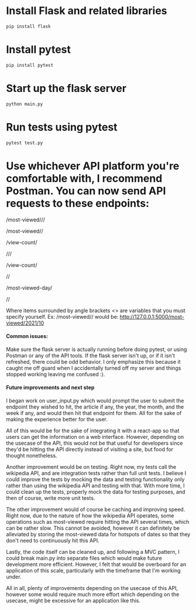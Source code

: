 # Install Flask and related libraries
```console
pip install flask
```
# Install pytest
```console
pip install pytest
```
# Start up the flask server
```console
python main.py
```
# Run tests using pytest
```console
pytest test.py
```
# Use whichever API platform you're comfortable with, I recommend Postman. You can now send API requests to these endpoints: 
<p> /most-viewed/<year>/<month>/<week>

/most-viewed/<year>/<month>

/view-count/<article>/<year>/<month>/<week>

/view-count/<article>/<year>/<month>

/most-viewed-day/<article>/<year>/<month>

Where items surrounded by angle brackets <> are variables that you must specify yourself. 
Ex: 
/most-viewed/<year>/<month>
would be: 
http://127.0.0.1:5000/most-viewed/2021/10
</p>

# Common issues:
Make sure the flask server is actually running before doing pytest, or using Postman or any of the API tools. 
If the flask server isn't up, or if it isn't refreshed, there could be odd behavior. I only emphasize this
because it caught me off guard when I accidentally turned off my server and things stopped working leaving me confused :). 

# Future improvements and next step
I began work on user_input.py which would prompt the user to submit the endpoint they wished to hit,
the article if any, the year, the month, and the week if any, and would then hit that endpoint for them. 
All for the sake of making the experience better for the user. 

All of this would be for the sake of integrating it with a react-app so that users can get the information on a web interface. 
However, depending on the usecase of the API, this would not be that useful for developers since they'd be hitting the API directly instead of visiting a site, but food for thought nonetheless.

Another improvement would be on testing. Right now, my tests call the wikipedia API, and are integration tests rather than full unit tests. I believe I could improve the tests by mocking the data and testing functionality only rather than using the wikipedia API and testing with that. With more time, I could clean up the tests, properly mock the data for testing purposes, and then of course, write more unit tests. 

The other improvement would of course be caching and improving speed. Right now, due to the nature of how the wikipedia API operates, some operations such as most-viewed require hitting the API several times, which can be rather slow. This cannot be avoided, however it can definitely be alleviated by storing the most-viewed data for hotspots of dates so that they don't need to continuously hit this API. 

Lastly, the code itself can be cleaned up, and following a MVC pattern, I could break main.py into separate files which would make future development more efficient. However, I felt that would be overboard for an application of this scale, particularly with the timeframe that I'm working under. 

All in all, plenty of improvements depending on the usecase of this API, however some would require much more effort which depending
on the usecase, might be excessive for an application like this. 
